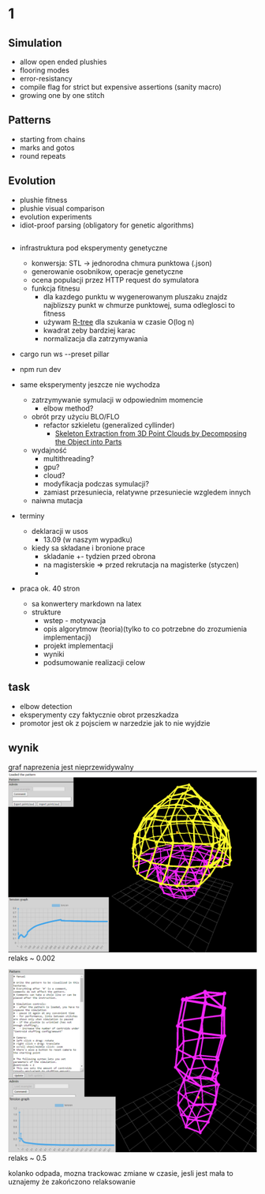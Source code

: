 # 1
## Simulation
- allow open ended plushies
- flooring modes
- error-resistancy
- compile flag for strict but expensive assertions (sanity macro)
- growing one by one stitch

## Patterns
- starting from chains
- marks and gotos
- round repeats

## Evolution
- plushie fitness
- plushie visual comparison
- evolution experiments
- idiot-proof parsing (obligatory for genetic algorithms)

##
- infrastruktura pod eksperymenty genetyczne
  - konwersja: STL -> jednorodna chmura punktowa (.json)
  - generowanie osobnikow, operacje genetyczne
  - ocena populacji przez HTTP request do symulatora
  - funkcja fitnesu
    - dla kazdego punktu w wygenerowanym pluszaku znajdz najblizszy punkt w chmurze punktowej, suma odleglosci to fitness
    - używam [R-tree](https://en.wikipedia.org/wiki/R-tree) dla szukania w czasie O(log n)
    - kwadrat zeby bardziej karac
    - normalizacja dla zatrzymywania

- cargo run ws --preset pillar
- npm run dev

- same eksperymenty jeszcze nie wychodza
  - zatrzymywanie symulacji w odpowiednim momencie
    - elbow method?
  - obrót przy użyciu BLO/FLO
    - refactor szkieletu (generalized cyllinder)
      - [Skeleton Extraction from 3D Point Clouds by Decomposing the Object into Parts](https://arxiv.org/pdf/1912.11932.pdf)
  - wydajność
    - multithreading?
    - gpu?
    - cloud?
    - modyfikacja podczas symulacji?
    - zamiast przesuniecia, relatywne przesuniecie wzgledem innych
  - naiwna mutacja


- terminy
  - deklaracji w usos
    - 13.09 (w naszym wypadku)
  - kiedy sa składane i bronione prace
    - skladanie +- tydzien przed obrona
    - na magisterskie => przed rekrutacja na magisterke (styczen)
    -

- praca ok. 40 stron
  - sa konwertery markdown na latex
  - strukture
    - wstep - motywacja
    - opis algorytmow (teoria)(tylko to co potrzebne do zrozumienia implementacji)
    - projekt implementacji
    - wyniki
    - podsumowanie realizacji celow

## task
- elbow detection
- eksperymenty czy faktycznie obrot przeszkadza
- promotor jest ok z pojsciem w narzedzie jak to nie wyjdzie

## wynik
graf naprezenia jest nieprzewidywalny
![alt text](images/image-4.png)
relaks ~ 0.002

![alt text](images/image-5.png)
relaks ~ 0.5

kolanko odpada, mozna trackowac zmiane w czasie, jesli jest mała to uznajemy że zakończono relaksowanie